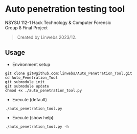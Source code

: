 # Auto penetration testing tool

NSYSU 112-1 Hack Technology & Computer Forensic  
Group 8 Final Project
> Created by Linwebs 2023/12.

## Usage
* Environment setup
```shell
git clone git@github.com:linwebs/Auto_Penetration_Tool.git
cd Auto_Penetration_Tool
git submodule init
git submodule update
chmod +x ./auto_penetration_tool.py
```

* Execute (default)
```shell
./auto_penetration_tool.py
```

* Execute (show help)
```shell
./auto_penetration_tool.py -h
```